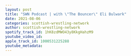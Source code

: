 ```yaml
---
layout: post
title: "SWN Podcast | with \"The Bouncer\" Eli Bulwark"
date: 2021-08-06
categories: scottish-wrestling-network
author: scottish-wrestling-network
spotify_track_id: 1hK8zdMWO43y8KkgHahzM9
youtube_video_id: 
apple_track_id: 1000531225288
youtube_metadata: 
---
```

